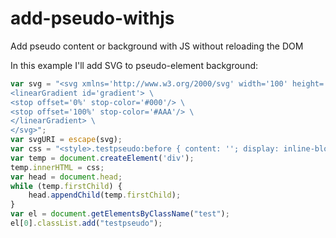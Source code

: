 # add-pseudo-withjs
Add pseudo content or background with JS without reloading the DOM

In this example I'll add SVG to pseudo-element background:
```javascript
var svg = "<svg xmlns='http://www.w3.org/2000/svg' width='100' height='100'> \
<linearGradient id='gradient'> \
<stop offset='0%' stop-color='#000'/> \
<stop offset='100%' stop-color='#AAA'/> \
</linearGradient> \
</svg>";
var svgURI = escape(svg);
var css = "<style>.testpseudo:before { content: ''; display: inline-block; height: 1em; width: 20px; background-image : url(\'data:image/svg+xml," +svgURI+ "\') }</style>";
var temp = document.createElement('div');
temp.innerHTML = css;
var head = document.head;
while (temp.firstChild) {
	head.appendChild(temp.firstChild);
}
var el = document.getElementsByClassName("test");
el[0].classList.add("testpseudo");
```